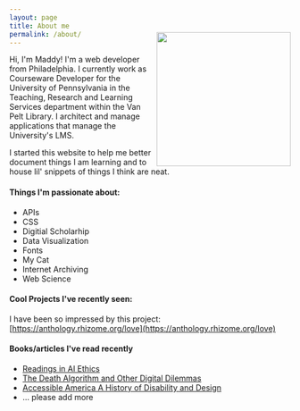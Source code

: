 ```yaml
---
layout: page
title: About me
permalink: /about/
---
```



<img alt="" width="240" height="240" align="right" style="margin-top:-40px;margin-left:10px;" src="https://avatars1.githubusercontent.com/u/11843680?s=460&amp;v=4">

Hi, I'm Maddy! I'm a web developer from Philadelphia. I currently work as Courseware Developer for the University of Pennsylvania in the Teaching, Research and Learning Services department within the Van Pelt Library. I architect and manage applications that manage the University's LMS.

I started this website to help me better document things I am learning and to house lil' snippets of things I think are neat.


#### Things I'm passionate about:
* APIs
* CSS
* Digitial Scholarhip
* Data Visualization
* Fonts
* My Cat
* Internet Archiving
* Web Science

#### Cool Projects I've recently seen:  
I have been so impressed by this project: [https://anthology.rhizome.org/love](https://anthology.rhizome.org/love)

#### Books/articles I've read recently
* [Readings in AI Ethics](https://www.scu.edu/ethics/internet-ethics-blog/readings-in-ai-ethics/)
* [The Death Algorithm and Other Digital Dilemmas](https://mitpress.mit.edu/books/death-algorithm-and-other-digital-dilemmas)
* [Accessible America A History of Disability and Design](https://www.goodreads.com/en/book/show/39971108-accessible-america)
* ... please add more
